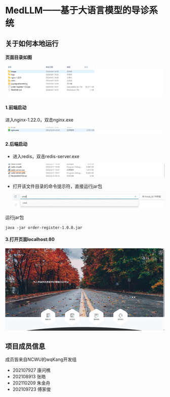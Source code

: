 # MedLLM——基于大语言模型的导诊系统

## 关于如何本地运行

#### 页面目录如图

![image-20240406145206165](image/image-20240406145206165.png)

#### 1.前端启动

进入nginx-1.22.0，双击nginx.exe

![image-20240406142825539](image/image-20240406142825539.png)

#### 2.后端启动

- 进入redis，双击redis-server.exe

![image-20240406142954931](image/image-20240406142954931.png)

- 打开该文件目录的命令提示符，直接运行jar包

  ![image-20240406143338543](image/image-20240406143338543.png)

运行jar包
  ```
  java -jar order-register-1.0.0.jar
  ```

#### 3.打开页面localhost:80

![image-20240406145448045](image/image-20240406145448045.png)

## 项目成员信息

成员皆来自NCWU的wqKang开发组

- 202107927 康问樵
- 202108913 张皓
- 202110209 朱金舟
- 202109723 傅家俊
